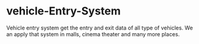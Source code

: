 # vehicle-Entry-System
Vehicle entry system get the entry
and exit data of all type of vehicles. 
We an apply that system in malls, cinema theater and
many more places. 
